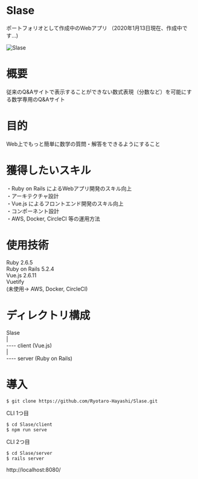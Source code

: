 # Slase
ポートフォリオとして作成中のWebアプリ
（2020年1月13日現在、作成中です…)  

![Slase](https://user-images.githubusercontent.com/53222150/72223949-d52ced00-35b7-11ea-932e-928acce72cbc.gif)

# 概要
従来のQ&Aサイトで表示することができない数式表現（分数など）を可能にする数学専用のQ&Aサイト

# 目的
Web上でもっと簡単に数学の質問・解答をできるようにすること

# 獲得したいスキル
・Ruby on Rails によるWebアプリ開発のスキル向上  
・アーキテクチャ設計  
・Vue.js によるフロントエンド開発のスキル向上  
・コンポーネント設計  
・AWS, Docker, CircleCI 等の運用方法  

# 使用技術
Ruby 2.6.5  
Ruby on Rails 5.2.4  
Vue.js 2.6.11  
Vuetify  
(未使用→ AWS, Docker, CircleCI)

# ディレクトリ構成
Slase  
|  
---- client (Vue.js)  
|  
---- server (Ruby on Rails)  

# 導入
```
$ git clone https://github.com/Ryotaro-Hayashi/Slase.git
```
CLI 1つ目
```
$ cd Slase/client
$ npm run serve
```
CLI 2つ目
```
$ cd Slase/server
$ rails server
```
http://localhost:8080/
